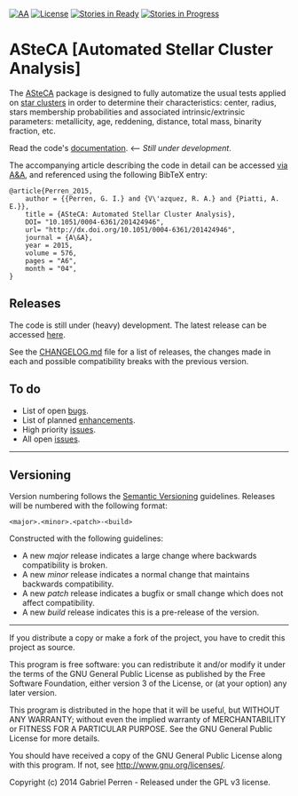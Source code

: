 [![AA](https://img.shields.io/badge/A%26A-576--A6%2C%202015-yellowgreen.svg)](http://www.aanda.org/articles/aa/abs/2015/04/aa24946-14/aa24946-14.html) [![License](http://img.shields.io/badge/license-GPLv3-red.svg)](http://www.gnu.org/licenses/gpl-3.0.en.html) [![Stories in Ready](https://badge.waffle.io/asteca/asteca.svg?label=ready&title=Ready)](http://waffle.io/asteca/asteca) [![Stories in Progress](https://badge.waffle.io/asteca/asteca.svg?label=in_prog&title=In%20Progress)](http://waffle.io/asteca/asteca)

# ASteCA [Automated Stellar Cluster Analysis]

The [ASteCA][3] package is designed to fully automatize the usual tests applied on [star clusters][12] in order to determine their characteristics: center, radius, stars membership probabilities and associated intrinsic/extrinsic parameters: metallicity, age, reddening, distance, total mass, binarity fraction, etc.</p>

Read the code's [documentation][9]. <-- *Still under development*.

The accompanying article describing the code in detail can be accessed [via A&A][10],
and referenced using the following BibTeX entry:

````
@article{Perren_2015,
    author = {{Perren, G. I.} and {V\'azquez, R. A.} and {Piatti, A. E.}},
    title = {ASteCA: Automated Stellar Cluster Analysis},
    DOI= "10.1051/0004-6361/201424946",
    url= "http://dx.doi.org/10.1051/0004-6361/201424946",
    journal = {A\&A},
    year = 2015,
    volume = 576,
    pages = "A6",
    month = "04",
}
````


## Releases

The code is still under (heavy) development. The latest release can be accessed [here][1].

See the [CHANGELOG.md][11] file for a list of releases, the changes made in each and possible compatibility breaks with the previous version.

## To do

* List of open [bugs][4].
* List of planned [enhancements][5].
* High priority [issues][6].
* All open [issues][7].

***

## Versioning

Version numbering follows the [Semantic Versioning][8] guidelines. Releases will be numbered
with the following format:

`<major>.<minor>.<patch>-<build>`

Constructed with the following guidelines:

* A new *major* release indicates a large change where backwards compatibility is broken.
* A new *minor* release indicates a normal change that maintains backwards compatibility.
* A new *patch* release indicates a bugfix or small change which does not affect compatibility.
* A new *build* release indicates this is a pre-release of the version.

***

If you distribute a copy or make a fork of the project, you have to credit this project as source.

This program is free software: you can redistribute it and/or modify it under the terms of the GNU General Public License as published by the Free Software Foundation, either version 3 of the License, or (at your option) any later version.

This program is distributed in the hope that it will be useful, but WITHOUT ANY WARRANTY; without even the implied warranty of MERCHANTABILITY or FITNESS FOR A PARTICULAR PURPOSE. See the GNU General Public License for more details.

You should have received a copy of the GNU General Public License along with this program. If not, see http://www.gnu.org/licenses/.

Copyright (c) 2014 Gabriel Perren - Released under the GPL v3 license.

[1]: https://github.com/asteca/asteca/releases/latest
[3]: http://asteca.github.io
[4]: https://github.com/asteca/asteca/issues?q=is%3Aopen+is%3Aissue+label%3Abug
[5]: https://github.com/asteca/asteca/issues?q=is%3Aopen+is%3Aissue+label%3Aenhancement
[6]: https://github.com/asteca/asteca/issues?q=is%3Aopen+is%3Aissue+label%3Ap%3Ahigh
[7]: https://github.com/asteca/asteca/issues
[8]: http://semver.org/
[9]: http://asteca.rtfd.org/
[10]: http://www.aanda.org/articles/aa/abs/2015/04/aa24946-14/aa24946-14.html
[11]: https://github.com/asteca/asteca/blob/master/CHANGELOG.md
[12]: https://en.wikipedia.org/wiki/Star_cluster

